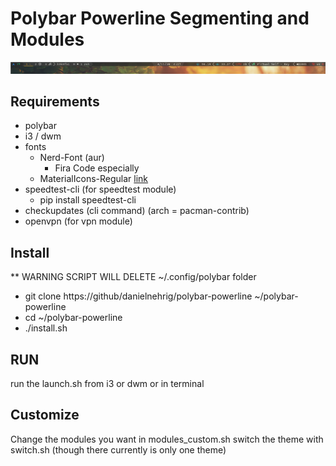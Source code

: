 # Polybar Powerline Segmenting and Modules

![Gruvbox Theme Thumbnail](https://raw.githubusercontent.com/danielnehrig/polybar-powerline/master/Thumbnail.png)

## Requirements

- polybar
- i3 / dwm
- fonts
  - Nerd-Font (aur)
    - Fira Code especially
  - MaterialIcons-Regular [link](https://material.io/resources/icons/?style=baseline)
- speedtest-cli (for speedtest module)
  - pip install speedtest-cli
- checkupdates (cli command) (arch = pacman-contrib)
- openvpn (for vpn module)

## Install

** WARNING SCRIPT WILL DELETE ~/.config/polybar folder  
- git clone https://github/danielnehrig/polybar-powerline ~/polybar-powerline
- cd ~/polybar-powerline  
- ./install.sh  

## RUN

run the launch.sh from i3 or dwm or in terminal

## Customize

Change the modules you want in modules_custom.sh
switch the theme with switch.sh (though there currently is only one theme)
